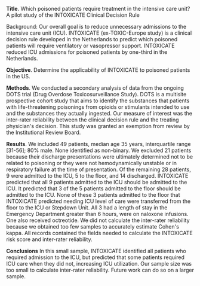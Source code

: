 **Title**. Which poisoned patients require treatment in the intensive care unit? A pilot study of the INTOXICATE Clinical Decision Rule

Background: Our overall goal is to reduce unnecessary admissions to the intensive care unit (ICU). INTOXICATE (ex-TOXIC-Europe study) is a clinical decision rule developed in the Netherlands to predict which poisoned patients will require ventilatory or vasopressor support. INTOXICATE reduced ICU admissions for poisoned patients by one-third in the Netherlands.

**Objective**. Determine the applicability of INTOXICATE to poisoned patients in the US.

**Methods**. We conducted a secondary analysis of data from the ongoing DOTS trial (Drug Overdose Toxicosurveillance Study). DOTS is a multisite prospective cohort study that aims to identify the substances that patients with life-threatening poisonings from opioids or stimulants intended to use and the substances they actually ingested. Our measure of interest was the inter-rater reliability between the clinical decision rule and the treating physician's decision. This study was granted an exemption from review by the Institutional Review Board.

**Results**. We included 49 patients, median age 35 years, interquartile range [31-56]; 80% male. None identified as non-binary. We excluded 21 patients because their discharge presentations were ultimately determined not to be related to poisoning or they were not hemodynamically unstable or in respiratory failure at the time of presentation. Of the remaining 28 patients, 9 were admitted to the ICU, 5 to the floor, and 14 discharged. INTOXICATE predicted that all 9 patients admitted to the ICU should be admitted to the ICU. It predicted that 3 of the 5 patients admitted to the floor should be admitted to the ICU. None of these 3 patients admitted to the floor that INTOXICATE predicted needing ICU level of care were transferred from the floor to the ICU or Stepdown Unit. All 3 had a length of stay in the Emergency Department greater than 6 hours, were on naloxone infusions. One also received octreotide. We did not calculate the inter-rater reliability because we obtained too few samples to accurately estimate Cohen's kappa. All records contained the fields needed to calculate the INTOXICATE risk score and inter-rater reliability.

**Conclusions** In this small sample, INTOXICATE identified all patients who required admission to the ICU, but predicted that some patients required ICU care when they did not, increasing ICU utilization. Our sample size was too small to calculate inter-rater reliability. Future work can do so on a larger sample.
